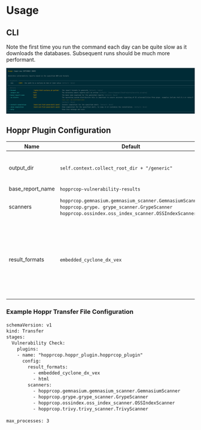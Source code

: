 # Usage

## CLI

Note the first time you run the command each day can be quite slow as it downloads the databases.  Subsequent runs should be much more performant.

![](usage.png)

## Hoppr Plugin Configuration


| Name | Default | Options | Notes |
| -----| ------- | ------- | -------- |
| output_dir | `self.context.collect_root_dir + "/generic"` | Local directory path | Default leverages the output location for hoppr which allows for any output to be included in the bundle. |
| base_report_name | `hopprcop-vulnerability-results` | String |
| scanners | `hopprcop.gemnasium.gemnasium_scanner.GemnasiumScanner`<br>`hopprcop.grype. grype_scanner.GrypeScanner`<br>`hopprcop.ossindex.oss_index_scanner.OSSIndexScanner`<br> | `hopprcop.gemnasium.gemnasium_scanner.GemnasiumScanner`<br>`hopprcop.grype.grype_scanner.GrypeScanner`<br>`hopprcop.ossindex.oss_index_scanner.OSSIndexScanner`<br>`hopprcop.trivy.trivy_scanner.TrivyScanner` | |                                                     
| result_formats | `embedded_cyclone_dx_vex` | `embedded_cyclone_dx_vex`<br>`linked_cyclone_dx_vex`<br>`table`<br>`html`<br>`cyclone_dx`<br>`gitlab`| `embedded_cyclone_dx_vex` and `linked_cyclone_dx_vex` are hoppr specific outputs and handle either embedding vulnerability information inside of the hoppr delivered bom or linking to it via a [VEX Bom](https://cyclonedx.org/capabilities/vex). The other options are default hoppr-cop formats. |

### Example Hoppr Transfer File Configuration
```
schemaVersion: v1
kind: Transfer
stages:
  Vulnerability Check:
    plugins:
    - name: "hopprcop.hoppr_plugin.hopprcop_plugin"
      config:
        result_formats:
          - embedded_cyclone_dx_vex
          - html
        scanners: 
          - hopprcop.gemnasium.gemnasium_scanner.GemnasiumScanner
          - hopprcop.grype.grype_scanner.GrypeScanner
          - hopprcop.ossindex.oss_index_scanner.OSSIndexScanner
          - hopprcop.trivy.trivy_scanner.TrivyScanner

max_processes: 3
```